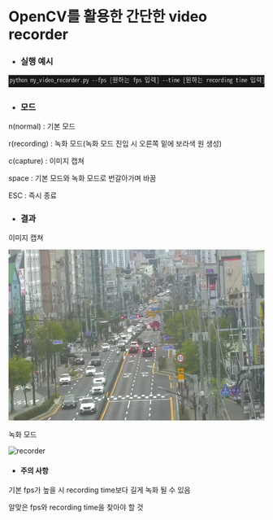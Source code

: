 # OpenCV를 활용한 간단한 video recorder

- ### 실행 예시

<img src="./실행 예시.png" alt="image1"/>

- ### 모드

n(normal) : 기본 모드

r(recording) : 녹화 모드(녹화 모드 진입 시 오른쪽 밑에 보라색 원 생성)

c(capture) : 이미지 캡쳐

space : 기본 모드와 녹화 모드로 번갈아가며 바꿈

ESC : 즉시 종료

- ### 결과
이미지 캡쳐

<img src="./이미지 캡쳐 예시.png" alt="image1"/>

녹화 모드

![recorder](https://github.com/user-attachments/assets/2b6df17a-a751-4d8b-81ab-3346a96dd3b1)


- #### 주의 사항

기본 fps가 높을 시 recording time보다 길게 녹화 될 수 있음

알맞은 fps와 recording time을 찾아야 할 것

